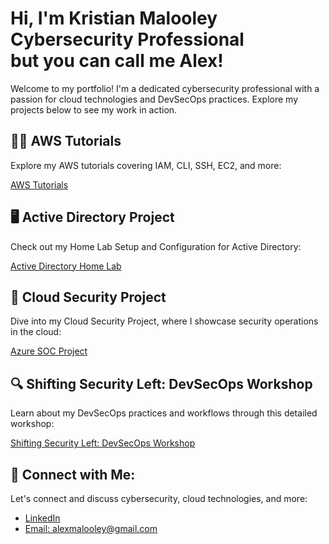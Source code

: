 <h1>Hi, I'm Kristian Malooley <br/>Cybersecurity Professional <br/>but you can call me Alex!</h1>

<p>Welcome to my portfolio! I'm a dedicated cybersecurity professional with a passion for cloud technologies and DevSecOps practices. Explore my projects below to see my work in action.</p>

<h2>👨‍💻 AWS Tutorials</h2>
<p>Explore my AWS tutorials covering IAM, CLI, SSH, EC2, and more:</p>
<a href="https://sites.google.com/view/kristian-malooley-it-portfolio/aws-demos">AWS Tutorials</a>

<h2>🖥️ Active Directory Project</h2>
<p>Check out my Home Lab Setup and Configuration for Active Directory:</p>
<a href="https://sites.google.com/view/kristian-malooley-it-portfolio/active-directory-home-lab">Active Directory Home Lab</a>

<h2>🔗 Cloud Security Project</h2>
<p>Dive into my Cloud Security Project, where I showcase security operations in the cloud:</p>
<a href="https://github.com/alexmalooley/Azure-SOC-Project">Azure SOC Project</a>

<h2>🔍 Shifting Security Left: DevSecOps Workshop</h2>
<p>Learn about my DevSecOps practices and workflows through this detailed workshop:</p>
<a href="https://github.com/alexmalooley/Shifting-security-Left">Shifting Security Left: DevSecOps Workshop</a>

<h2>🤳 Connect with Me:</h2>
<p>Let's connect and discuss cybersecurity, cloud technologies, and more:</p>
<ul>
  <li><a href="https://www.linkedin.com/in/kristian-m-46bb72151/">LinkedIn</a></li>
  <li><a href="mailto:alexmalooley@gmail.com">Email: alexmalooley@gmail.com</a></li>
</ul>

<!--
**kristianmalooley/kristianmalooley** is a ✨ _special_ ✨ repository because its `README.md` (this file) appears on your GitHub profile.

Here are some ideas to get you started:

- 🔭 I’m currently working on ...
- 🌱 I’m currently learning ...
- 👯 I’m looking to collaborate on ...
- 🤔 I’m looking for help with ...

-->


